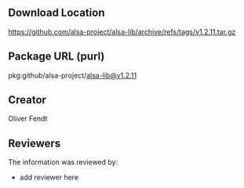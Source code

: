 ## Download Location

https://github.com/alsa-project/alsa-lib/archive/refs/tags/v1.2.11.tar.gz

## Package URL (purl)

pkg:github/alsa-project/alsa-lib@v1.2.11

## Creator

Oliver Fendt

## Reviewers

The information was reviewed by:

* add reviewer here
